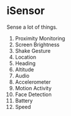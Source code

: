 iSensor
=======

Sense a lot of things.

1. Proximity Monitoring
2. Screen Brightness
3. Shake Gesture
4. Location
5. Heading
6. Altitude
7. Audio
8. Accelerometer
9. Motion Activity
10. Face Detection
11. Battery
12. Speed

